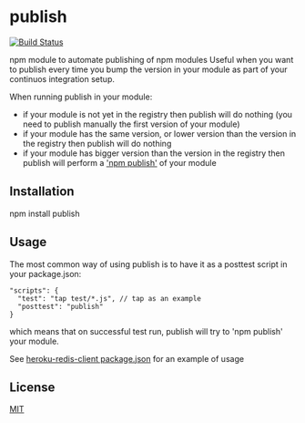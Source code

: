 # publish

[![Build Status](https://secure.travis-ci.org/cmanzana/node-publish.png)](http://travis-ci.org/cmanzana/node-publish)

npm module to automate publishing of npm modules
Useful when you want to publish every time you bump the version in your module as part of your continuos integration setup.

When running publish in your module:
- if your module is not yet in the registry then publish will do nothing (you need to publish manually the first version of your module)
- if your module has the same version, or lower version than the version in the registry then publish will do nothing
- if your module has bigger version than the version in the registry then publish will perform a ['npm publish'](http://npmjs.org/doc/publish.html) of your module

## Installation

npm install publish

## Usage

The most common way of using publish is to have it as a posttest script in your package.json:

    "scripts": {
      "test": "tap test/*.js", // tap as an example
      "posttest": "publish"
    }

which means that on successful test run, publish will try to 'npm publish' your module.

See [heroku-redis-client package.json](https://github.com/cmanzana/heroku-redis-client/blob/master/package.json) for an example of usage


## License
[MIT](https://github.com/cmanzana/node-publish/blob/master/MIT-LICENSE)